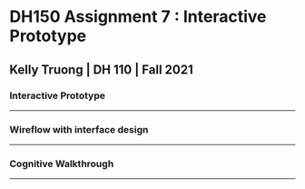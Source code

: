 # DH150 Assignment 7 : Interactive Prototype
## Kelly Truong | DH 110 | Fall 2021 

### Interactive Prototype 
---

### Wireflow with interface design
---

### Cognitive Walkthrough 
---
